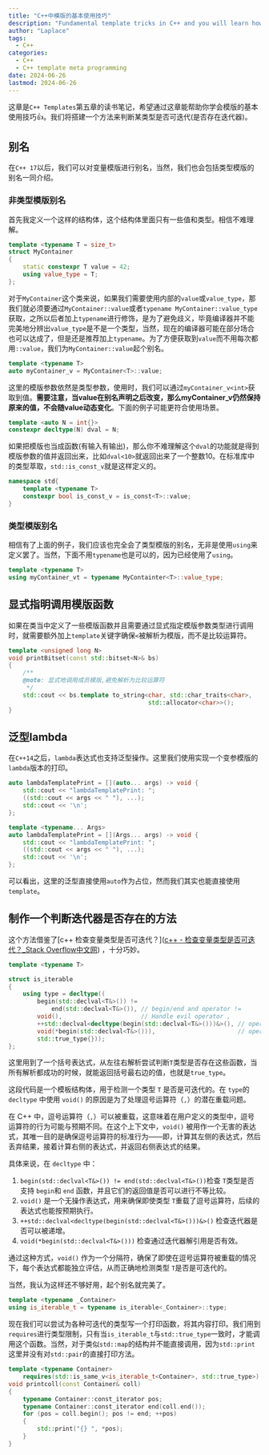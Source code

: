 ```yaml
---
title: "C++中模版的基本使用技巧"
description: "Fundamental template tricks in C++ and you will learn how to judge whether a type is iterable or not"
author: "Laplace"
tags:
  - C++
categories:
  - C++
  - C++ template meta programming
date: 2024-06-26
lastmod: 2024-06-26
---
```


这章是`C++ Templates`第五章的读书笔记，希望通过这章能帮助你学会模版的基本使用技巧👍。我们将搭建一个方法来判断某类型是否可迭代(是否存在迭代器)。

<!--more-->

## 别名
在`C++ 17`以后，我们可以对变量模版进行别名，当然，我们也会包括类型模版的别名一同介绍。

### 非类型模版别名
首先我定义一个这样的结构体，这个结构体里面只有一些值和类型。相信不难理解。
```cpp
template <typename T = size_t>
struct MyContainer
{
    static constexpr T value = 42;
    using value_type = T;
};
```
对于`MyContainer`这个类来说，如果我们需要使用内部的`value`或`value_type`，那我们就必须要通过`MyContainer::value`或者`typename MyContainer::value_type`获取，之所以后者加上`typename`进行修饰，是为了避免歧义，毕竟编译器并不能完美地分辨出`value_type`是不是一个类型，当然，现在的编译器可能在部分场合也可以达成了，但是还是推荐加上`typename`。为了方便获取到`value`而不用每次都用`::value`，我们为`MyContainer::value`起个别名。
```cpp
template <typename T>
auto myContainer_v = MyContainer<T>::value;
```
这里的模版参数依然是类型参数，使用时，我们可以通过`myContainer_v<int>`获取到值。**需要注意，当value在别名声明之后改变，那么myContainer_v仍然保持原来的值，不会随value动态变化**。下面的例子可能更符合使用场景。
```cpp
template <auto N = int{}>
constexpr decltype(N) dval = N;
```
如果把模版也当成函数(有输入有输出)，那么你不难理解这个`dval`的功能就是得到模版参数的值并返回出来，比如`dval<10>`就返回出来了一个整数10。在标准库中的类型萃取，`std::is_const_v`就是这样定义的。
```cpp
namespace std{
	template <typename T>
	constexpr bool is_const_v = is_const<T>::value;
}
```

### 类型模版别名
相信有了上面的例子，我们应该也完全会了类型模版的别名，无非是使用`using`来定义罢了。当然，下面不用`typename`也是可以的，因为已经使用了`using`。
```cpp
template <typename T>
using myContainer_vt = typename MyContainter<T>::value_type;
```

## 显式指明调用模版函数
如果在类当中定义了一些模版函数并且需要通过显式指定模版参数类型进行调用时，就需要额外加上`template`关键字确保`<`被解析为模版，而不是比较运算符。
```cpp
template <unsigned long N>
void printBitset(const std::bitset<N>& bs)
{
    /**
    @note: 显式地调用成员模版,避免解析为比较运算符
     */
    std::cout << bs.template to_string<char, std::char_traits<char>,
                                       std::allocator<char>>();
}
```

## 泛型lambda
在`C++14`之后，`lambda`表达式也支持泛型操作。这里我们使用实现一个变参模版的`lambda`版本的打印。
```cpp
auto lambdaTemplatePrint = [](auto... args) -> void {
    std::cout << "lambdaTemplatePrint: ";
    ((std::cout << args << " "), ...);
    std::cout << '\n';
};

template <typename... Args>
auto lambdaTemplatePrint = [](Args... args) -> void {
    std::cout << "lambdaTemplatePrint: ";
    ((std::cout << args << " "), ...);
    std::cout << '\n';
};
```
可以看出，这里的泛型直接使用`auto`作为占位，然而我们其实也能直接使用`template`。

## 制作一个判断迭代器是否存在的方法
这个方法借鉴了[c++ 检查变量类型是否可迭代？]([c++ - 检查变量类型是否可迭代？_Stack Overflow中文网](https://stackoverflow.org.cn/questions/13830158)) ，十分巧妙。
```cpp
template <typename T>

struct is_iterable
{
    using type = decltype((
        begin(std::declval<T&>()) !=
            end(std::declval<T&>()), // begin/end and operator !=
        void(),                      // Handle evil operator ,
        ++std::declval<decltype(begin(std::declval<T&>()))&>(), // operator++
        void(*begin(std::declval<T&>())),                       // operator*
        std::true_type{}));
};
```
这里用到了一个括号表达式，从左往右解析尝试判断`T`类型是否存在这些函数，当所有解析都成功的时候，就能返回括号最右边的值，也就是`true_type`。

这段代码是一个模板结构体，用于检测一个类型 `T` 是否是可迭代的。在 `type`的 `decltype` 中使用 `void()` 的原因是为了处理逗号运算符（`,`）的潜在重载问题。

在 C++ 中，逗号运算符（`,`）可以被重载，这意味着在用户定义的类型中，逗号运算符的行为可能与预期不同。在这个上下文中，`void()` 被用作一个无害的表达式，其唯一目的是确保逗号运算符的标准行为——即，计算其左侧的表达式，然后丢弃结果，接着计算右侧的表达式，并返回右侧表达式的结果。

具体来说，在 `decltype` 中：

1. `begin(std::declval<T&>()) != end(std::declval<T&>())`检查 `T`类型是否支持 `begin`和 `end` 函数，并且它们的返回值是否可以进行不等比较。
2. `void()` 是一个无操作表达式，用来确保即使类型 `T`重载了逗号运算符，后续的表达式也能按预期执行。
3. `++std::declval<decltype(begin(std::declval<T&>()))&>()` 检查迭代器是否可以被递增。
4. `void(*begin(std::declval<T&>()))` 检查通过迭代器解引用是否有效。

通过这种方式，`void()` 作为一个分隔符，确保了即使在逗号运算符被重载的情况下，每个表达式都能独立评估，从而正确地检测类型 `T`是否是可迭代的。

当然，我认为这样还不够好用，起个别名就完美了。
```cpp
template <typename _Container>
using is_iterable_t = typename is_iterable<_Container>::type;
```

现在我们可以尝试为各种可迭代的类型写一个打印函数，将其内容打印。我们用到`requires`进行类型限制，只有当`is_iterable_t`与`std::true_type`一致时，才能调用这个函数。当然，对于类似`std::map`的结构并不能直接调用，因为`std::print`这里并没有对`std::pair`的直接打印方法。
```cpp
template <typename Container>
    requires(std::is_same_v<is_iterable_t<Container>, std::true_type>)
void printcoll(const Container& coll)
{
    typename Container::const_iterator pos;
    typename Container::const_iterator end(coll.end());
    for (pos = coll.begin(); pos != end; ++pos)
    {
        std::print("{} ", *pos);
    }
}
```
